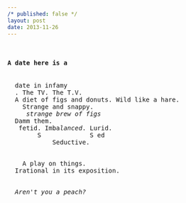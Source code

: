 ```yaml
---
/* published: false */
layout: post
date: 2013-11-26
---
```

<pre>
  <h4>A date here is a</h4>
  date in infamy
  . The TV. The T.V.
  A diet of figs and donuts. Wild like a hare.
    Strange and snappy.
     <em>strange brew of figs</em>
  Damm them.
   fetid. Imba<em>lanced</em>. Lurid. 
        S             S ed
            Seductive.
  <br>
    A play on things.
  Irational in its exposition.
  <br>
  <em>Aren't you a peach?</em>
</pre>
